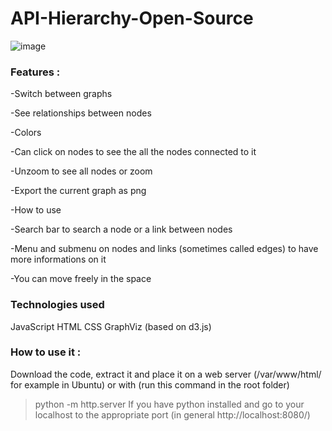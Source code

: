 # API-Hierarchy-Open-Source

![image](https://github.com/Volko76/API-Hierarchy-Open-Source-JS/assets/70014984/2924d605-4810-4323-8aec-f1ff715f76fb)

### Features :
-Switch between graphs

-See relationships between nodes

-Colors

-Can click on nodes to see the all the nodes connected to it

-Unzoom to see all nodes or zoom 

-Export the current graph as png

-How to use

-Search bar to search a node or a link between nodes

-Menu and submenu on nodes and links (sometimes called edges) to have more informations on it

-You can move freely in the space

### Technologies used
JavaScript HTML CSS GraphViz (based on d3.js)

### How to use it :
Download the code, extract it and place it on a web server (/var/www/html/ for example in Ubuntu) or with (run this command in the root folder)
> python -m http.server
If you have python installed and go to your localhost to the appropriate port (in general http://localhost:8080/)
